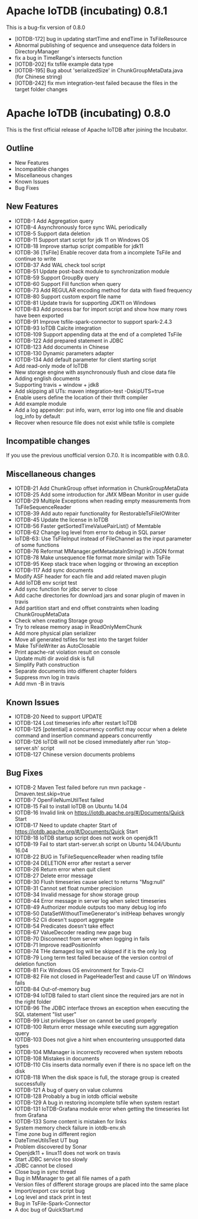 <!--

    Licensed to the Apache Software Foundation (ASF) under one
    or more contributor license agreements.  See the NOTICE file
    distributed with this work for additional information
    regarding copyright ownership.  The ASF licenses this file
    to you under the Apache License, Version 2.0 (the
    "License"); you may not use this file except in compliance
    with the License.  You may obtain a copy of the License at

        http://www.apache.org/licenses/LICENSE-2.0

    Unless required by applicable law or agreed to in writing,
    software distributed under the License is distributed on an
    "AS IS" BASIS, WITHOUT WARRANTIES OR CONDITIONS OF ANY
    KIND, either express or implied.  See the License for the
    specific language governing permissions and limitations
    under the License.

-->

# Apache IoTDB (incubating) 0.8.1

This is a bug-fix version of 0.8.0

- [IOTDB-172] bug in updating startTime and endTime in TsFileResource
- Abnormal publishing of sequence and unsequence data folders in DirectoryManager
- fix a bug in TimeRange's intersects function
- [IOTDB-202] fix tsfile example data type
- [IOTDB-195] Bug about 'serializedSize' in ChunkGroupMetaData.java (for Chinese string)
- [IOTDB-242] fix mvn integration-test failed because the files in the target folder changes

# Apache IoTDB (incubating) 0.8.0

This is the first official release of Apache IoTDB after joining the Incubator.

## Outline

* New Features
* Incompatible changes
* Miscellaneous changes
* Known Issues
* Bug Fixes

## New Features

* IOTDB-1     Add Aggregation query
* IOTDB-4     Asynchronously force sync WAL periodically
* IOTDB-5     Support data deletion
* IOTDB-11    Support start script for jdk 11 on Windows OS
* IOTDB-18    Improve startup script compatible for jdk11
* IOTDB-36    [TsFile] Enable recover data from a incomplete TsFile and continue to write
* IOTDB-37    Add WAL check tool script
* IOTDB-51    Update post-back module to synchronization module
* IOTDB-59    Support GroupBy query
* IOTDB-60    Support Fill function when query
* IOTDB-73    Add REGULAR encoding method for data with fixed frequency
* IOTDB-80    Support custom export file name
* IOTDB-81    Update travis for supporting JDK11 on Windows
* IOTDB-83    Add process bar for import script and show how many rows have been exported
* IOTDB-91    Improve tsfile-spark-connector to support spark-2.4.3
* IOTDB-93    IoTDB Calcite integration
* IOTDB-109   Support appending data at the end of a completed TsFile
* IOTDB-122   Add prepared statement in JDBC
* IOTDB-123   Add documents in Chinese
* IOTDB-130   Dynamic parameters adapter
* IOTDB-134   Add default parameter for client starting script
* Add read-only mode of IoTDB
* New storage engine with asynchronously flush and close data file
* Adding english documents
* Supporting travis + window + jdk8
* Add skipping all UTs: maven integration-test -DskipUTS=true
* Enable users define the location of their thrift compiler
* Add example module
* Add a log appender: put info, warn, error log into one file and disable log_info by default
* Recover when resource file does not exist while tsfile is complete


## Incompatible changes

If you use the previous unofficial version 0.7.0. It is incompatible with 0.8.0.


## Miscellaneous changes

* IOTDB-21    Add ChunkGroup offset information in ChunkGroupMetaData
* IOTDB-25    Add some introduction for JMX MBean Monitor in user guide
* IOTDB-29    Multiple Exceptions when reading empty measurements from TsFileSequenceReader
* IOTDB-39    Add auto repair functionality for RestorableTsFileIOWriter
* IOTDB-45    Update the license in IoTDB
* IOTDB-56    Faster getSortedTimeValuePairList() of Memtable
* IOTDB-62    Change log level from error to debug in SQL parser
* IoTDB-63:   Use TsFileInput instead of FileChannel as the input parameter of some functions
* IOTDB-76    Reformat MManager.getMetadataInString() in JSON format
* IOTDB-78    Make unsequence file format more similar with TsFile
* IOTDB-95    Keep stack trace when logging or throwing an exception
* IOTDB-117   Add sync documents
* Modify ASF header for each file and add related maven plugin
* Add IoTDB env script test
* Add sync function for jdbc server to close
* Add cache directories for download jars and sonar plugin of maven in travis
* Add partition start and end offset constraints when loading ChunkGroupMetaData
* Check when creating Storage group
* Try to release memory asap in ReadOnlyMemChunk
* Add more physical plan serializer
* Move all generated tsfiles for test into the target folder
* Make TsFileWriter as AutoClosable
* Print apache-rat violation result on console
* Update multi dir avoid disk is full
* Simplify Path construction
* Separate documents into different chapter folders
* Suppress mvn log in travis
* Add mvn -B in travis


## Known Issues

* IOTDB-20    Need to support UPDATE
* IOTDB-124   Lost timeseries info after restart IoTDB
* IOTDB-125   [potential] a concurrency conflict may occur when a delete command and insertion command appears concurrently
* IOTDB-126   IoTDB will not be closed immediately after run 'stop-server.sh' script
* IOTDB-127   Chinese version documents problems


## Bug Fixes

* IOTDB-2     Maven Test failed before run mvn package -Dmaven.test.skip=true
* IOTDB-7     OpenFileNumUtilTest failed
* IOTDB-15    Fail to install IoTDB on Ubuntu 14.04
* IOTDB-16    Invalid link on https://iotdb.apache.org/#/Documents/Quick Start
* IOTDB-17    Need to update chapter Start of https://iotdb.apache.org/#/Documents/Quick Start
* IOTDB-18    IoTDB startup script does not work on openjdk11
* IOTDB-19    Fail to start start-server.sh script on Ubuntu 14.04/Ubuntu 16.04
* IOTDB-22    BUG in TsFileSequenceReader when reading tsfile
* IOTDB-24    DELETION error after restart a server
* IOTDB-26    Return error when quit client
* IOTDB-27    Delete error message
* IOTDB-30    Flush timeseries cause select to returns "Msg:null"
* IOTDB-31    Cannot set float number precision
* IOTDB-34    Invalid message for show storage group
* IOTDB-44    Error message in server log when select timeseries
* IOTDB-49    Authorizer module outputs too many debug log info
* IOTDB-50    DataSetWithoutTimeGenerator's initHeap behaves wrongly
* IOTDB-52    Cli doesn't support aggregate
* IOTDB-54    Predicates doesn't take effect
* IOTDB-67    ValueDecoder reading new page bug
* IOTDB-70    Disconnect from server when logging in fails
* IOTDB-71    Improve readPositionInfo
* IOTDB-74    THe damaged log will be skipped if it is the only log
* IOTDB-79    Long term test failed because of the version control of deletion function
* IOTDB-81    Fix Windows OS environment for Travis-CI
* IOTDB-82    File not closed in PageHeaderTest and cause UT on Windows fails
* IOTDB-84    Out-of-memory bug
* IOTDB-94    IoTDB failed to start client since the required jars are not in the right folder
* IOTDB-96    The JDBC interface throws an exception when executing the SQL statement "list user"
* IOTDB-99    List privileges User <username> on <path> cannot be used properly
* IOTDB-100   Return error message while executing sum aggregation query
* IOTDB-103   Does not give a hint when encountering unsupported data types
* IOTDB-104   MManager is incorrectly recovered when system reboots
* IOTDB-108   Mistakes in documents
* IOTDB-110   Clis inserts data normally even if there is no space left on the disk
* IOTDB-118   When the disk space is full, the storage group is created successfully
* IOTDB-121   A bug of query on value columns
* IOTDB-128   Probably a bug in iotdb official website
* IOTDB-129   A bug in restoring incomplete tsfile when system restart
* IOTDB-131   IoTDB-Grafana module error when getting the timeseries list from Grafana
* IOTDB-133   Some content is mistaken for links
* System memory check failure in iotdb-env.sh
* Time zone bug in different region
* DateTimeUtilsTest UT bug
* Problem discovered by Sonar
* Openjdk11 + linux11 does not work on travis
* Start JDBC service too slowly
* JDBC cannot be closed
* Close bug in sync thread
* Bug in MManager to get all file names of a path
* Version files of different storage groups are placed into the same place
* Import/export csv script bug
* Log level and stack print in test
* Bug in TsFile-Spark-Connector
* A doc bug of QuickStart.md